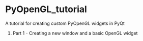 # PyOpenGL_tutorial
A tutorial for creating custom PyOpenGL widgets in PyQt

1. Part 1 - Creating a new window and a basic OpenGL widget
